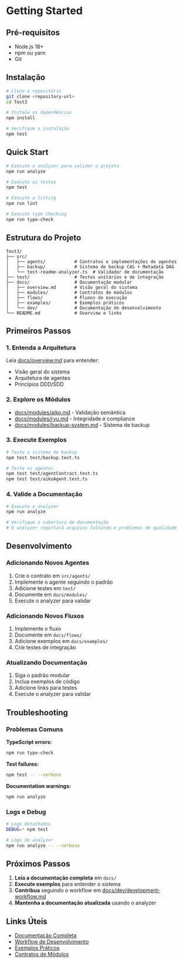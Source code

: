 # Getting Started

## Pré-requisitos

- Node.js 18+ 
- npm ou yarn
- Git

## Instalação

```bash
# Clone o repositório
git clone <repository-url>
cd Test3

# Instale as dependências
npm install

# Verifique a instalação
npm test
```

## Quick Start

```bash
# Execute o analyzer para validar o projeto
npm run analyze

# Execute os testes
npm test

# Execute o linting
npm run lint

# Execute type checking
npm run type-check
```

## Estrutura do Projeto

```
Test3/
├── src/
│   ├── agents/           # Contratos e implementações de agentes
│   ├── backup/           # Sistema de backup CAS + Metadata DAG
│   └── test-readme-analyzer.ts  # Validador de documentação
├── test/                 # Testes unitários e de integração
├── docs/                 # Documentação modular
│   ├── overview.md       # Visão geral do sistema
│   ├── modules/          # Contratos de módulos
│   ├── flows/            # Fluxos de execução
│   ├── examples/         # Exemplos práticos
│   └── dev/              # Documentação de desenvolvimento
└── README.md             # Overview e links
```

## Primeiros Passos

### 1. Entenda a Arquitetura

Leia [docs/overview.md](../overview.md) para entender:
- Visão geral do sistema
- Arquitetura de agentes
- Princípios DDD/SDD

### 2. Explore os Módulos

- [docs/modules/aiko.md](../modules/aiko.md) - Validação semântica
- [docs/modules/ryu.md](../modules/ryu.md) - Integridade e compliance
- [docs/modules/backup-system.md](../modules/backup-system.md) - Sistema de backup

### 3. Execute Exemplos

```bash
# Teste o sistema de backup
npm test test/backup.test.ts

# Teste os agentes
npm test test/agentContract.test.ts
npm test test/aikoAgent.test.ts
```

### 4. Valide a Documentação

```bash
# Execute o analyzer
npm run analyze

# Verifique a cobertura de documentação
# O analyzer reportará arquivos faltando e problemas de qualidade
```

## Desenvolvimento

### Adicionando Novos Agentes

1. Crie o contrato em `src/agents/`
2. Implemente o agente seguindo o padrão
3. Adicione testes em `test/`
4. Documente em `docs/modules/`
5. Execute o analyzer para validar

### Adicionando Novos Fluxos

1. Implemente o fluxo
2. Documente em `docs/flows/`
3. Adicione exemplos em `docs/examples/`
4. Crie testes de integração

### Atualizando Documentação

1. Siga o padrão modular
2. Inclua exemplos de código
3. Adicione links para testes
4. Execute o analyzer para validar

## Troubleshooting

### Problemas Comuns

**TypeScript errors:**
```bash
npm run type-check
```

**Test failures:**
```bash
npm test -- --verbose
```

**Documentation warnings:**
```bash
npm run analyze
```

### Logs e Debug

```bash
# Logs detalhados
DEBUG=* npm test

# Logs do analyzer
npm run analyze -- --verbose
```

## Próximos Passos

1. **Leia a documentação completa** em `docs/`
2. **Execute exemplos** para entender o sistema
3. **Contribua** seguindo o workflow em [docs/dev/development-workflow.md](development-workflow.md)
4. **Mantenha a documentação atualizada** usando o analyzer

## Links Úteis

- [Documentação Completa](../overview.md)
- [Workflow de Desenvolvimento](development-workflow.md)
- [Exemplos Práticos](../examples/)
- [Contratos de Módulos](../modules/) 
